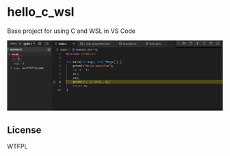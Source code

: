 # hello_c_wsl
Base project for using C and WSL in VS Code

<img src="https://github.com/doorbash/hello_c/blob/master/screenshot.png?raw=true" />

## License

WTFPL
